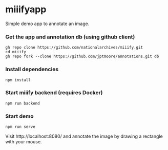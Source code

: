 # miiifyapp

Simple demo app to annotate an image. 

### Get the app and annotation db (using github client)
```
gh repo clone https://github.com/nationalarchives/miiify.git
cd miiify
gh repo fork --clone https://github.com/jptmoore/annotations.git db
```

### Install dependencies
```
npm install
```

### Start miiify backend (requires Docker)
```
npm run backend
```

### Start demo
```
npm run serve
```

Visit http://localhost:8080/ and annotate the image by drawing a rectangle with your mouse.